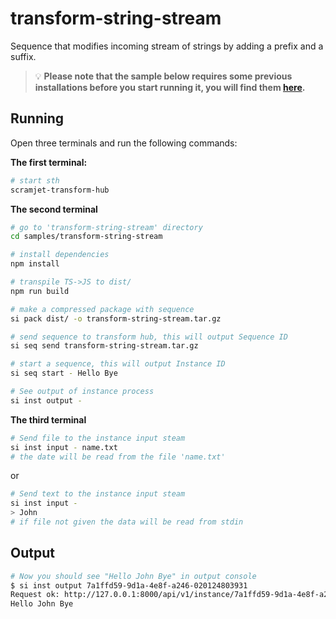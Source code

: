 # transform-string-stream

Sequence that modifies incoming stream of strings by adding a prefix and a suffix.

> 💡 **Please note that the sample below requires some previous installations before you start running it, you will find them [here](../../README.md#3-install-scramjet-transform-hub).**

## Running

Open three terminals and run the following commands:

**The first terminal:**

```bash
# start sth
scramjet-transform-hub
```

**The second terminal**

```bash
# go to 'transform-string-stream' directory
cd samples/transform-string-stream

# install dependencies
npm install 

# transpile TS->JS to dist/
npm run build

# make a compressed package with sequence
si pack dist/ -o transform-string-stream.tar.gz

# send sequence to transform hub, this will output Sequence ID
si seq send transform-string-stream.tar.gz

# start a sequence, this will output Instance ID
si seq start - Hello Bye

# See output of instance process
si inst output -
```

**The third terminal**

```bash
# Send file to the instance input steam
si inst input - name.txt
# the date will be read from the file 'name.txt'
```

or

```bash
# Send text to the instance input steam
si inst input -
> John
# if file not given the data will be read from stdin
```

## Output

```bash
# Now you should see "Hello John Bye" in output console
$ si inst output 7a1ffd59-9d1a-4e8f-a246-020124803931
Request ok: http://127.0.0.1:8000/api/v1/instance/7a1ffd59-9d1a-4e8f-a246-020124803931/output status: 200 OK
Hello John Bye
```
